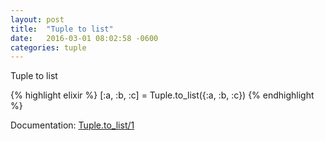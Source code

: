 ```yaml
---
layout: post
title:  "Tuple to list"
date:   2016-03-01 08:02:58 -0600
categories: tuple
---
```

Tuple to list

{% highlight elixir %}
[:a, :b, :c] = Tuple.to_list({:a, :b, :c})
{% endhighlight %}

Documentation: [Tuple.to_list/1](https://hexdocs.pm/elixir/Tuple.html#to_list/1)
